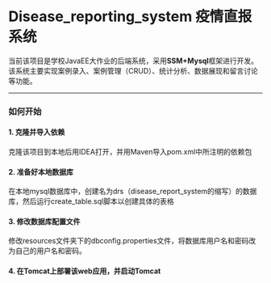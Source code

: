 # Disease_reporting_system 疫情直报系统
​	当前该项目是学校JavaEE大作业的后端系统，采用**SSM+Mysql**框架进行开发。该系统主要实现案例录入、案例管理（CRUD）、统计分析、数据展现和留言讨论等功能。



------

### 如何开始

#### 1. 克隆并导入依赖

​	克隆该项目到本地后用IDEA打开，并用Maven导入pom.xml中所注明的依赖包

#### 2. 准备好本地数据库

​	在本地mysql数据库中，创建名为drs（disease_report_system的缩写）的数据库，然后运行create_table.sql脚本以创建具体的表格

#### 3. 修改数据库配置文件

​	修改resources文件夹下的dbconfig.properties文件，将数据库用户名和密码改为自己的用户名和密码。

#### 4. 在Tomcat上部署该web应用，并启动Tomcat

